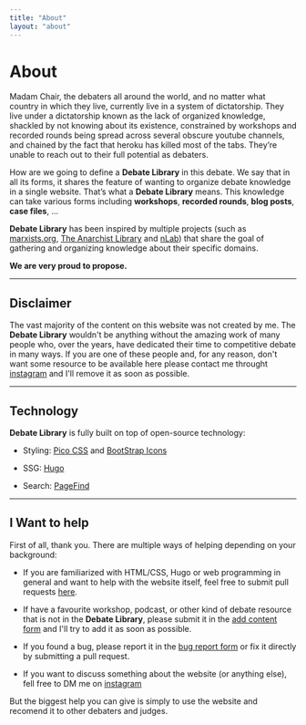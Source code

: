```yaml
---
title: "About"
layout: "about"
---
```


# About

Madam Chair, the debaters all around the world, and no matter what country in which they live, currently live in a system of dictatorship. 
They live under a dictatorship known as the lack of organized knowledge, shackled by not knowing about its existence, constrained by workshops and recorded rounds being spread across several obscure youtube channels, and chained by the fact that heroku has killed most of the tabs.
They’re unable to reach out to their full potential as debaters.

How are we going to define a **Debate Library** in this debate. We say that in all its forms, it shares the feature of wanting to organize debate knowledge in a single website. That’s what a **Debate Library** means. This knowledge can take various forms including **workshops**, **recorded rounds**, **blog posts**, **case files**, ...

**Debate Library** has been inspired by multiple projects (such as [marxists.org](https://www.marxists.org/), [The Anarchist Library](https://theanarchistlibrary.org/) and [nLab](https://ncatlab.org/)) that share the goal of gathering and organizing knowledge about their specific domains.

**We are very proud to propose.**

---

## Disclaimer

The vast majority of the content on this website was not created by me. The **Debate Library** wouldn't be anything without the amazing work of many people who, over the years, have dedicated their time to competitive debate in many ways. If you are one of these people and, for any reason, don't want some resource to be available here please contact me throught [instagram](https://www.instagram.com/ttttardigrado) and I'll remove it as soon as possible.

---

## Technology

**Debate Library** is fully built on top of open-source technology:

* Styling: [Pico CSS](https://picocss.com/) and [BootStrap Icons](https://icons.getbootstrap.com/)

* SSG: [Hugo](https://gohugo.io/)

* Search: [PageFind](https://pagefind.app/)


---

## I Want to help
First of all, thank you. There are multiple ways of helping depending on your background:
* If you are familiarized with HTML/CSS, Hugo or web programming in general and want to help with the website itself, feel free to submit pull requests [here](https://github.com/tttardigrado/debatelibrary).

* If have a favourite workshop, podcast, or other kind of debate resource that is not in the **Debate Library**, please submit it in the [add content form](https://forms.gle/NAbfJBJvqSVfSE4BA) and I'll try to add it as soon as possible. 

* If you found a bug, please report it in the [bug report form](https://forms.gle/HW9dpzUs3ZpFZjXr5) or fix it directly by submitting a pull request.

* If you want to discuss something about the website (or anything else), fell free to DM me on [instagram](https://www.instagram.com/ttttardigrado)

But the biggest help you can give is simply to use the website and recomend it to other debaters and judges.
